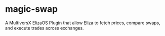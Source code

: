 # magic-swap
A MultiversX ElizaOS Plugin that allow Eliza to fetch prices, compare swaps, and execute trades across exchanges.
